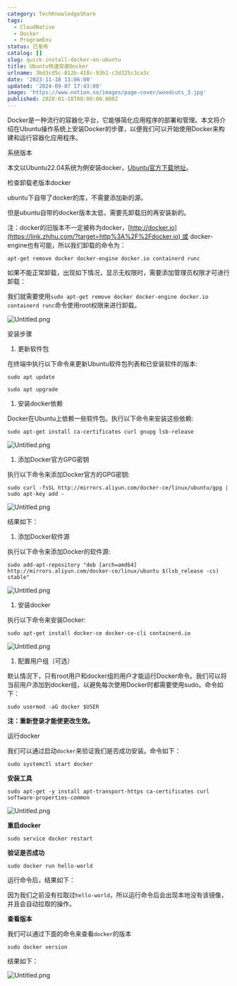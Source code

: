 ```yaml
---
category: TechKnowledgeShare
tags:
  - CloudNative
  - Docker
  - ProgramEnv
status: 已发布
catalog: []
slug: quick-install-docker-on-ubuntu
title: Ubuntu快速安装Docker
urlname: 3bd3cd5c-012b-418c-93b1-c3d325c3ca3c
date: '2023-11-18 13:06:00'
updated: '2024-09-07 17:43:00'
image: 'https://www.notion.so/images/page-cover/woodcuts_3.jpg'
published: 2020-01-18T08:00:00.000Z
---
```


Docker是一种流行的容器化平台，它能够简化应用程序的部署和管理。本文将介绍在Ubuntu操作系统上安装Docker的步骤，以便我们可以开始使用Docker来构建和运行容器化应用程序。


系统版本


本文以Ubuntu22.04系统为例安装docker，[Ubuntu官方下载地址](https://link.zhihu.com/?target=https%3A%2F%2Fubuntu.com%2Fdownload)。


检查卸载老版本docker


ubuntu下自带了docker的库，不需要添加新的源。


但是ubuntu自带的docker版本太低，需要先卸载旧的再安装新的。


注：docker的旧版本不一定被称为docker，[http://docker.io](https://link.zhihu.com/?target=http%3A%2F%2Fdocker.io) 或 docker-engine也有可能，所以我们卸载的命令为：


`apt-get remove docker docker-engine docker.io containerd runc`


如果不能正常卸载，出现如下情况，显示无权限时，需要添加管理员权限才可进行卸载：


我们就需要使用`sudo apt-get remove docker docker-engine docker.io containerd runc`命令使用root权限来进行卸载。


![Untitled.png](https://prod-files-secure.s3.us-west-2.amazonaws.com/5d24fe63-e567-4804-86f9-9fdc62e13082/39952d0f-7851-4550-b715-72a33876c773/Untitled.png?X-Amz-Algorithm=AWS4-HMAC-SHA256&X-Amz-Content-Sha256=UNSIGNED-PAYLOAD&X-Amz-Credential=ASIAZI2LB46664A3NBC5%2F20250410%2Fus-west-2%2Fs3%2Faws4_request&X-Amz-Date=20250410T213446Z&X-Amz-Expires=3600&X-Amz-Security-Token=IQoJb3JpZ2luX2VjEDMaCXVzLXdlc3QtMiJGMEQCICIGKeE%2Bqwy7phi0VZVt2dsXxel0EALtaLghZMKkr1lIAiB3Y7yH0BgvOJ5zpLtW4HH8Cbe3V97dqv%2F8hFH3OTNTayqIBAis%2F%2F%2F%2F%2F%2F%2F%2F%2F%2F8BEAAaDDYzNzQyMzE4MzgwNSIMFptvvvOfMFwtUyWxKtwDj3CX56M5%2ByzjhVl0q1pB6SKeaXt%2F92GMZ3Jj1A6ykzcfWXn2vPkSNP1wqZtRI8lcU1lzB0TiAfi2NoxfPfaEfYysEweH8tIW2DvGPR72ob8JxmYI5jFQ74y3d591%2FKF%2FHN4vyd6LPRFJEbipn0gFsBr6rGxuXbL83QI7YfMPv9pAapN%2BAh9sciP2BVTX7JcdAu7HHqvFKkUuT0F6%2FpxP0D2qp0F09eHpePC9ppmwwc5OHqqryRhRoPQ9M4j5GkU7l8B2jNqAgtj61hrkuIXEANtHvz3H3vylLjRwkKy4Y3p8rtHPDvOmQOOkigEfgFZlSFMr03YfieRmL0DNWOD%2Fr190DjkJYtp5NJoBfiJ7AmQ1Ymkp7uE7U%2Fv%2FhFmRrwF%2BDer1RoWAy6whag3GBxPZdreC77hqq6lZXfeATQwJlzydsY4vXGvsEGBwwnJNS2ZBiSEQLu8tY0Ml8SFIu4y7IOlyYz%2FalxITGdn2%2F65R5aBK%2F9IOI2WawoBqK02Uxpcnb5Kv1wUn1w2%2B6RVIxXx8LUKCceBFZ8zF0SGrBxTA8Z0Jr5OL5brlx7NpP7AilOWVcBze1Gs098cPmBYuprHuqzEQkbW0BKA2y9S%2BweQ%2FLReR3SrNIjm9UJJn4vAwwbHgvwY6pgHOfUhftZA0lYXUn2FVGLZWUYOmVzd9G3Df8xT8ltOBPsRmMCcQVnCgE0ewSUqzhTE1SeXVnJsVwBNt5VaDaJsJBmvjKo6N2LnBLNYqbNDHFyWqCqEVXP5X0pId1KzfF9%2Fym99%2FqAodUqbaDsc2WjvgdvB4BgIWmGyGX9syDd22ZdDlWvBrqOrVUXFE%2BeDyybD191avWK%2Be29eGEKDnJLagQjGphNSp&X-Amz-Signature=63cd65a879b69d091bd6771f455215d78b688e723c94cc91cca7cf86d56e35ec&X-Amz-SignedHeaders=host&x-id=GetObject)


安装步骤

1. 更新软件包

在终端中执行以下命令来更新Ubuntu软件包列表和已安装软件的版本:


`sudo apt update`


`sudo apt upgrade`

1. 安装docker依赖

Docker在Ubuntu上依赖一些软件包。执行以下命令来安装这些依赖:


`sudo apt-get install ca-certificates curl gnupg lsb-release`


![Untitled.png](https://prod-files-secure.s3.us-west-2.amazonaws.com/5d24fe63-e567-4804-86f9-9fdc62e13082/b5a549a8-6621-4824-a151-93e8b0592f14/Untitled.png?X-Amz-Algorithm=AWS4-HMAC-SHA256&X-Amz-Content-Sha256=UNSIGNED-PAYLOAD&X-Amz-Credential=ASIAZI2LB46664A3NBC5%2F20250410%2Fus-west-2%2Fs3%2Faws4_request&X-Amz-Date=20250410T213446Z&X-Amz-Expires=3600&X-Amz-Security-Token=IQoJb3JpZ2luX2VjEDMaCXVzLXdlc3QtMiJGMEQCICIGKeE%2Bqwy7phi0VZVt2dsXxel0EALtaLghZMKkr1lIAiB3Y7yH0BgvOJ5zpLtW4HH8Cbe3V97dqv%2F8hFH3OTNTayqIBAis%2F%2F%2F%2F%2F%2F%2F%2F%2F%2F8BEAAaDDYzNzQyMzE4MzgwNSIMFptvvvOfMFwtUyWxKtwDj3CX56M5%2ByzjhVl0q1pB6SKeaXt%2F92GMZ3Jj1A6ykzcfWXn2vPkSNP1wqZtRI8lcU1lzB0TiAfi2NoxfPfaEfYysEweH8tIW2DvGPR72ob8JxmYI5jFQ74y3d591%2FKF%2FHN4vyd6LPRFJEbipn0gFsBr6rGxuXbL83QI7YfMPv9pAapN%2BAh9sciP2BVTX7JcdAu7HHqvFKkUuT0F6%2FpxP0D2qp0F09eHpePC9ppmwwc5OHqqryRhRoPQ9M4j5GkU7l8B2jNqAgtj61hrkuIXEANtHvz3H3vylLjRwkKy4Y3p8rtHPDvOmQOOkigEfgFZlSFMr03YfieRmL0DNWOD%2Fr190DjkJYtp5NJoBfiJ7AmQ1Ymkp7uE7U%2Fv%2FhFmRrwF%2BDer1RoWAy6whag3GBxPZdreC77hqq6lZXfeATQwJlzydsY4vXGvsEGBwwnJNS2ZBiSEQLu8tY0Ml8SFIu4y7IOlyYz%2FalxITGdn2%2F65R5aBK%2F9IOI2WawoBqK02Uxpcnb5Kv1wUn1w2%2B6RVIxXx8LUKCceBFZ8zF0SGrBxTA8Z0Jr5OL5brlx7NpP7AilOWVcBze1Gs098cPmBYuprHuqzEQkbW0BKA2y9S%2BweQ%2FLReR3SrNIjm9UJJn4vAwwbHgvwY6pgHOfUhftZA0lYXUn2FVGLZWUYOmVzd9G3Df8xT8ltOBPsRmMCcQVnCgE0ewSUqzhTE1SeXVnJsVwBNt5VaDaJsJBmvjKo6N2LnBLNYqbNDHFyWqCqEVXP5X0pId1KzfF9%2Fym99%2FqAodUqbaDsc2WjvgdvB4BgIWmGyGX9syDd22ZdDlWvBrqOrVUXFE%2BeDyybD191avWK%2Be29eGEKDnJLagQjGphNSp&X-Amz-Signature=0c08972cd9685d43b47e889f832fefc3b9bd75b424547dcfb16dc8bfe2535eb6&X-Amz-SignedHeaders=host&x-id=GetObject)

1. 添加Docker官方GPG密钥

执行以下命令来添加Docker官方的GPG密钥:


`sudo curl -fsSL http://mirrors.aliyun.com/docker-ce/linux/ubuntu/gpg | sudo apt-key add -`


![Untitled.png](https://prod-files-secure.s3.us-west-2.amazonaws.com/5d24fe63-e567-4804-86f9-9fdc62e13082/98014b5e-f5b7-4b16-804e-ab6917971bd3/Untitled.png?X-Amz-Algorithm=AWS4-HMAC-SHA256&X-Amz-Content-Sha256=UNSIGNED-PAYLOAD&X-Amz-Credential=ASIAZI2LB46664A3NBC5%2F20250410%2Fus-west-2%2Fs3%2Faws4_request&X-Amz-Date=20250410T213446Z&X-Amz-Expires=3600&X-Amz-Security-Token=IQoJb3JpZ2luX2VjEDMaCXVzLXdlc3QtMiJGMEQCICIGKeE%2Bqwy7phi0VZVt2dsXxel0EALtaLghZMKkr1lIAiB3Y7yH0BgvOJ5zpLtW4HH8Cbe3V97dqv%2F8hFH3OTNTayqIBAis%2F%2F%2F%2F%2F%2F%2F%2F%2F%2F8BEAAaDDYzNzQyMzE4MzgwNSIMFptvvvOfMFwtUyWxKtwDj3CX56M5%2ByzjhVl0q1pB6SKeaXt%2F92GMZ3Jj1A6ykzcfWXn2vPkSNP1wqZtRI8lcU1lzB0TiAfi2NoxfPfaEfYysEweH8tIW2DvGPR72ob8JxmYI5jFQ74y3d591%2FKF%2FHN4vyd6LPRFJEbipn0gFsBr6rGxuXbL83QI7YfMPv9pAapN%2BAh9sciP2BVTX7JcdAu7HHqvFKkUuT0F6%2FpxP0D2qp0F09eHpePC9ppmwwc5OHqqryRhRoPQ9M4j5GkU7l8B2jNqAgtj61hrkuIXEANtHvz3H3vylLjRwkKy4Y3p8rtHPDvOmQOOkigEfgFZlSFMr03YfieRmL0DNWOD%2Fr190DjkJYtp5NJoBfiJ7AmQ1Ymkp7uE7U%2Fv%2FhFmRrwF%2BDer1RoWAy6whag3GBxPZdreC77hqq6lZXfeATQwJlzydsY4vXGvsEGBwwnJNS2ZBiSEQLu8tY0Ml8SFIu4y7IOlyYz%2FalxITGdn2%2F65R5aBK%2F9IOI2WawoBqK02Uxpcnb5Kv1wUn1w2%2B6RVIxXx8LUKCceBFZ8zF0SGrBxTA8Z0Jr5OL5brlx7NpP7AilOWVcBze1Gs098cPmBYuprHuqzEQkbW0BKA2y9S%2BweQ%2FLReR3SrNIjm9UJJn4vAwwbHgvwY6pgHOfUhftZA0lYXUn2FVGLZWUYOmVzd9G3Df8xT8ltOBPsRmMCcQVnCgE0ewSUqzhTE1SeXVnJsVwBNt5VaDaJsJBmvjKo6N2LnBLNYqbNDHFyWqCqEVXP5X0pId1KzfF9%2Fym99%2FqAodUqbaDsc2WjvgdvB4BgIWmGyGX9syDd22ZdDlWvBrqOrVUXFE%2BeDyybD191avWK%2Be29eGEKDnJLagQjGphNSp&X-Amz-Signature=74c7a04e6ff366f082380d7a3162808020db0807671afe488877fcc36349e256&X-Amz-SignedHeaders=host&x-id=GetObject)


结果如下：

1. 添加Docker软件源

执行以下命令来添加Docker的软件源:


`sudo add-apt-repository "deb [arch=amd64] http://mirrors.aliyun.com/docker-ce/linux/ubuntu $(lsb_release -cs) stable"`


![Untitled.png](https://prod-files-secure.s3.us-west-2.amazonaws.com/5d24fe63-e567-4804-86f9-9fdc62e13082/7fc5bdbe-9d4c-48b8-ba03-3309380f47ba/Untitled.png?X-Amz-Algorithm=AWS4-HMAC-SHA256&X-Amz-Content-Sha256=UNSIGNED-PAYLOAD&X-Amz-Credential=ASIAZI2LB46664A3NBC5%2F20250410%2Fus-west-2%2Fs3%2Faws4_request&X-Amz-Date=20250410T213446Z&X-Amz-Expires=3600&X-Amz-Security-Token=IQoJb3JpZ2luX2VjEDMaCXVzLXdlc3QtMiJGMEQCICIGKeE%2Bqwy7phi0VZVt2dsXxel0EALtaLghZMKkr1lIAiB3Y7yH0BgvOJ5zpLtW4HH8Cbe3V97dqv%2F8hFH3OTNTayqIBAis%2F%2F%2F%2F%2F%2F%2F%2F%2F%2F8BEAAaDDYzNzQyMzE4MzgwNSIMFptvvvOfMFwtUyWxKtwDj3CX56M5%2ByzjhVl0q1pB6SKeaXt%2F92GMZ3Jj1A6ykzcfWXn2vPkSNP1wqZtRI8lcU1lzB0TiAfi2NoxfPfaEfYysEweH8tIW2DvGPR72ob8JxmYI5jFQ74y3d591%2FKF%2FHN4vyd6LPRFJEbipn0gFsBr6rGxuXbL83QI7YfMPv9pAapN%2BAh9sciP2BVTX7JcdAu7HHqvFKkUuT0F6%2FpxP0D2qp0F09eHpePC9ppmwwc5OHqqryRhRoPQ9M4j5GkU7l8B2jNqAgtj61hrkuIXEANtHvz3H3vylLjRwkKy4Y3p8rtHPDvOmQOOkigEfgFZlSFMr03YfieRmL0DNWOD%2Fr190DjkJYtp5NJoBfiJ7AmQ1Ymkp7uE7U%2Fv%2FhFmRrwF%2BDer1RoWAy6whag3GBxPZdreC77hqq6lZXfeATQwJlzydsY4vXGvsEGBwwnJNS2ZBiSEQLu8tY0Ml8SFIu4y7IOlyYz%2FalxITGdn2%2F65R5aBK%2F9IOI2WawoBqK02Uxpcnb5Kv1wUn1w2%2B6RVIxXx8LUKCceBFZ8zF0SGrBxTA8Z0Jr5OL5brlx7NpP7AilOWVcBze1Gs098cPmBYuprHuqzEQkbW0BKA2y9S%2BweQ%2FLReR3SrNIjm9UJJn4vAwwbHgvwY6pgHOfUhftZA0lYXUn2FVGLZWUYOmVzd9G3Df8xT8ltOBPsRmMCcQVnCgE0ewSUqzhTE1SeXVnJsVwBNt5VaDaJsJBmvjKo6N2LnBLNYqbNDHFyWqCqEVXP5X0pId1KzfF9%2Fym99%2FqAodUqbaDsc2WjvgdvB4BgIWmGyGX9syDd22ZdDlWvBrqOrVUXFE%2BeDyybD191avWK%2Be29eGEKDnJLagQjGphNSp&X-Amz-Signature=21214619ecb225959494b231dfb8b834ddd760f81d852c208bee75d8f9b2bed5&X-Amz-SignedHeaders=host&x-id=GetObject)

1. 安装docker

执行以下命令来安装Docker:


`sudo apt-get install docker-ce docker-ce-cli containerd.io`


![Untitled.png](https://prod-files-secure.s3.us-west-2.amazonaws.com/5d24fe63-e567-4804-86f9-9fdc62e13082/d5ede442-ffc5-49c3-a76a-76559a797244/Untitled.png?X-Amz-Algorithm=AWS4-HMAC-SHA256&X-Amz-Content-Sha256=UNSIGNED-PAYLOAD&X-Amz-Credential=ASIAZI2LB46664A3NBC5%2F20250410%2Fus-west-2%2Fs3%2Faws4_request&X-Amz-Date=20250410T213446Z&X-Amz-Expires=3600&X-Amz-Security-Token=IQoJb3JpZ2luX2VjEDMaCXVzLXdlc3QtMiJGMEQCICIGKeE%2Bqwy7phi0VZVt2dsXxel0EALtaLghZMKkr1lIAiB3Y7yH0BgvOJ5zpLtW4HH8Cbe3V97dqv%2F8hFH3OTNTayqIBAis%2F%2F%2F%2F%2F%2F%2F%2F%2F%2F8BEAAaDDYzNzQyMzE4MzgwNSIMFptvvvOfMFwtUyWxKtwDj3CX56M5%2ByzjhVl0q1pB6SKeaXt%2F92GMZ3Jj1A6ykzcfWXn2vPkSNP1wqZtRI8lcU1lzB0TiAfi2NoxfPfaEfYysEweH8tIW2DvGPR72ob8JxmYI5jFQ74y3d591%2FKF%2FHN4vyd6LPRFJEbipn0gFsBr6rGxuXbL83QI7YfMPv9pAapN%2BAh9sciP2BVTX7JcdAu7HHqvFKkUuT0F6%2FpxP0D2qp0F09eHpePC9ppmwwc5OHqqryRhRoPQ9M4j5GkU7l8B2jNqAgtj61hrkuIXEANtHvz3H3vylLjRwkKy4Y3p8rtHPDvOmQOOkigEfgFZlSFMr03YfieRmL0DNWOD%2Fr190DjkJYtp5NJoBfiJ7AmQ1Ymkp7uE7U%2Fv%2FhFmRrwF%2BDer1RoWAy6whag3GBxPZdreC77hqq6lZXfeATQwJlzydsY4vXGvsEGBwwnJNS2ZBiSEQLu8tY0Ml8SFIu4y7IOlyYz%2FalxITGdn2%2F65R5aBK%2F9IOI2WawoBqK02Uxpcnb5Kv1wUn1w2%2B6RVIxXx8LUKCceBFZ8zF0SGrBxTA8Z0Jr5OL5brlx7NpP7AilOWVcBze1Gs098cPmBYuprHuqzEQkbW0BKA2y9S%2BweQ%2FLReR3SrNIjm9UJJn4vAwwbHgvwY6pgHOfUhftZA0lYXUn2FVGLZWUYOmVzd9G3Df8xT8ltOBPsRmMCcQVnCgE0ewSUqzhTE1SeXVnJsVwBNt5VaDaJsJBmvjKo6N2LnBLNYqbNDHFyWqCqEVXP5X0pId1KzfF9%2Fym99%2FqAodUqbaDsc2WjvgdvB4BgIWmGyGX9syDd22ZdDlWvBrqOrVUXFE%2BeDyybD191avWK%2Be29eGEKDnJLagQjGphNSp&X-Amz-Signature=6b4ec0766c226692258ab3a8e308b109e53474a2196cc61c8e76a7a1d666dae9&X-Amz-SignedHeaders=host&x-id=GetObject)

1. 配置用户组（可选）

默认情况下，只有root用户和docker组的用户才能运行Docker命令。我们可以将当前用户添加到docker组，以避免每次使用Docker时都需要使用sudo。命令如下：


`sudo usermod -aG docker $USER`


**注：重新登录才能使更改生效。**


运行docker


我们可以通过启动`docker`来验证我们是否成功安装。命令如下：


`sudo systemctl start docker`


**安装工具**


`sudo apt-get -y install apt-transport-https ca-certificates curl software-properties-common`


![Untitled.png](https://prod-files-secure.s3.us-west-2.amazonaws.com/5d24fe63-e567-4804-86f9-9fdc62e13082/0c3615c1-94db-46f5-9743-68bb221a9964/Untitled.png?X-Amz-Algorithm=AWS4-HMAC-SHA256&X-Amz-Content-Sha256=UNSIGNED-PAYLOAD&X-Amz-Credential=ASIAZI2LB46664A3NBC5%2F20250410%2Fus-west-2%2Fs3%2Faws4_request&X-Amz-Date=20250410T213446Z&X-Amz-Expires=3600&X-Amz-Security-Token=IQoJb3JpZ2luX2VjEDMaCXVzLXdlc3QtMiJGMEQCICIGKeE%2Bqwy7phi0VZVt2dsXxel0EALtaLghZMKkr1lIAiB3Y7yH0BgvOJ5zpLtW4HH8Cbe3V97dqv%2F8hFH3OTNTayqIBAis%2F%2F%2F%2F%2F%2F%2F%2F%2F%2F8BEAAaDDYzNzQyMzE4MzgwNSIMFptvvvOfMFwtUyWxKtwDj3CX56M5%2ByzjhVl0q1pB6SKeaXt%2F92GMZ3Jj1A6ykzcfWXn2vPkSNP1wqZtRI8lcU1lzB0TiAfi2NoxfPfaEfYysEweH8tIW2DvGPR72ob8JxmYI5jFQ74y3d591%2FKF%2FHN4vyd6LPRFJEbipn0gFsBr6rGxuXbL83QI7YfMPv9pAapN%2BAh9sciP2BVTX7JcdAu7HHqvFKkUuT0F6%2FpxP0D2qp0F09eHpePC9ppmwwc5OHqqryRhRoPQ9M4j5GkU7l8B2jNqAgtj61hrkuIXEANtHvz3H3vylLjRwkKy4Y3p8rtHPDvOmQOOkigEfgFZlSFMr03YfieRmL0DNWOD%2Fr190DjkJYtp5NJoBfiJ7AmQ1Ymkp7uE7U%2Fv%2FhFmRrwF%2BDer1RoWAy6whag3GBxPZdreC77hqq6lZXfeATQwJlzydsY4vXGvsEGBwwnJNS2ZBiSEQLu8tY0Ml8SFIu4y7IOlyYz%2FalxITGdn2%2F65R5aBK%2F9IOI2WawoBqK02Uxpcnb5Kv1wUn1w2%2B6RVIxXx8LUKCceBFZ8zF0SGrBxTA8Z0Jr5OL5brlx7NpP7AilOWVcBze1Gs098cPmBYuprHuqzEQkbW0BKA2y9S%2BweQ%2FLReR3SrNIjm9UJJn4vAwwbHgvwY6pgHOfUhftZA0lYXUn2FVGLZWUYOmVzd9G3Df8xT8ltOBPsRmMCcQVnCgE0ewSUqzhTE1SeXVnJsVwBNt5VaDaJsJBmvjKo6N2LnBLNYqbNDHFyWqCqEVXP5X0pId1KzfF9%2Fym99%2FqAodUqbaDsc2WjvgdvB4BgIWmGyGX9syDd22ZdDlWvBrqOrVUXFE%2BeDyybD191avWK%2Be29eGEKDnJLagQjGphNSp&X-Amz-Signature=7a6975b4ec1608fca4d0cdf7a8bbfee20b7e465eeb5b60c9ac00d11b77dfbcbc&X-Amz-SignedHeaders=host&x-id=GetObject)


**重启docker**


`sudo service docker restart`


**验证是否成功**


`sudo docker run hello-world`


运行命令后，结果如下：


因为我们之前没有拉取过`hello-world`，所以运行命令后会出现本地没有该镜像，并且会自动拉取的操作。


**查看版本**


我们可以通过下面的命令来查看`docker`的版本


`sudo docker version`


结果如下：


![Untitled.png](https://prod-files-secure.s3.us-west-2.amazonaws.com/5d24fe63-e567-4804-86f9-9fdc62e13082/efdb509a-3c1e-41a3-91ee-a1bd88793688/Untitled.png?X-Amz-Algorithm=AWS4-HMAC-SHA256&X-Amz-Content-Sha256=UNSIGNED-PAYLOAD&X-Amz-Credential=ASIAZI2LB46664A3NBC5%2F20250410%2Fus-west-2%2Fs3%2Faws4_request&X-Amz-Date=20250410T213446Z&X-Amz-Expires=3600&X-Amz-Security-Token=IQoJb3JpZ2luX2VjEDMaCXVzLXdlc3QtMiJGMEQCICIGKeE%2Bqwy7phi0VZVt2dsXxel0EALtaLghZMKkr1lIAiB3Y7yH0BgvOJ5zpLtW4HH8Cbe3V97dqv%2F8hFH3OTNTayqIBAis%2F%2F%2F%2F%2F%2F%2F%2F%2F%2F8BEAAaDDYzNzQyMzE4MzgwNSIMFptvvvOfMFwtUyWxKtwDj3CX56M5%2ByzjhVl0q1pB6SKeaXt%2F92GMZ3Jj1A6ykzcfWXn2vPkSNP1wqZtRI8lcU1lzB0TiAfi2NoxfPfaEfYysEweH8tIW2DvGPR72ob8JxmYI5jFQ74y3d591%2FKF%2FHN4vyd6LPRFJEbipn0gFsBr6rGxuXbL83QI7YfMPv9pAapN%2BAh9sciP2BVTX7JcdAu7HHqvFKkUuT0F6%2FpxP0D2qp0F09eHpePC9ppmwwc5OHqqryRhRoPQ9M4j5GkU7l8B2jNqAgtj61hrkuIXEANtHvz3H3vylLjRwkKy4Y3p8rtHPDvOmQOOkigEfgFZlSFMr03YfieRmL0DNWOD%2Fr190DjkJYtp5NJoBfiJ7AmQ1Ymkp7uE7U%2Fv%2FhFmRrwF%2BDer1RoWAy6whag3GBxPZdreC77hqq6lZXfeATQwJlzydsY4vXGvsEGBwwnJNS2ZBiSEQLu8tY0Ml8SFIu4y7IOlyYz%2FalxITGdn2%2F65R5aBK%2F9IOI2WawoBqK02Uxpcnb5Kv1wUn1w2%2B6RVIxXx8LUKCceBFZ8zF0SGrBxTA8Z0Jr5OL5brlx7NpP7AilOWVcBze1Gs098cPmBYuprHuqzEQkbW0BKA2y9S%2BweQ%2FLReR3SrNIjm9UJJn4vAwwbHgvwY6pgHOfUhftZA0lYXUn2FVGLZWUYOmVzd9G3Df8xT8ltOBPsRmMCcQVnCgE0ewSUqzhTE1SeXVnJsVwBNt5VaDaJsJBmvjKo6N2LnBLNYqbNDHFyWqCqEVXP5X0pId1KzfF9%2Fym99%2FqAodUqbaDsc2WjvgdvB4BgIWmGyGX9syDd22ZdDlWvBrqOrVUXFE%2BeDyybD191avWK%2Be29eGEKDnJLagQjGphNSp&X-Amz-Signature=5cf409154e08bf41391c9feab29e51f3a40a251d125141e28d1e79ffa8ad7462&X-Amz-SignedHeaders=host&x-id=GetObject)

